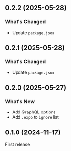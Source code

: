 ## 0.2.2 (2025-05-28)

### What's Changed

- Update `package.json`

## 0.2.1 (2025-05-28)

### What's Changed

- Update `package.json`

## 0.2.0 (2025-05-27)

### What's New

- Add GraphQL options
- Add `.expo` to `ignore` list

## 0.1.0 (2024-11-17)

First release
